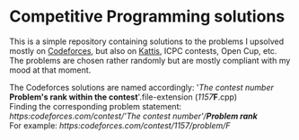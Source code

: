 # Competitive Programming solutions

This is a simple repository containing solutions to the problems I upsolved mostly on [Codeforces](https://codeforces.com/), but also on [Kattis](https://open.kattis.com/), ICPC contests, Open Cup, etc. The problems are chosen rather randomly but are mostly compliant with my mood at that moment.

The Codeforces solutions are named accordingly: '_The contest number_ **Problem's rank within the contest**'.file-extension (_1157_**F**.cpp)  
Finding the corresponding problem statement: _https:codeforces.com/contest/'_The contest number_'/**Problem rank**_  
For example: _https:codeforces.com/contest/1157/problem/F_  
